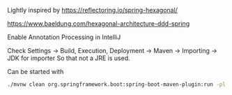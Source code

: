 Lightly inspired by https://reflectoring.io/spring-hexagonal/

https://www.baeldung.com/hexagonal-architecture-ddd-spring

Enable Annotation Processing in IntelliJ

Check Settings -> Build, Execution, Deployment -> Maven -> Importing -> JDK for importer
So that not a JRE is used.

Can be started with
```bash
./mvnw clean org.springframework.boot:spring-boot-maven-plugin:run -pl application -am
```
